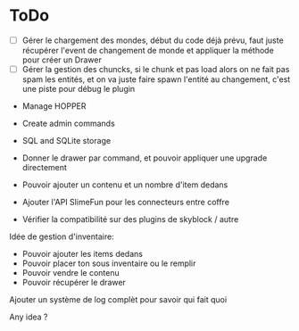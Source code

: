 # ToDo

- [ ] Gérer le chargement des mondes, début du code déjà prévu, faut juste récupérer l'event de changement de monde et appliquer la méthode pour créer un Drawer
- [ ] Gérer la gestion des chuncks, si le chunk et pas load alors on ne fait pas spam les entités, et on va juste faire spawn l'entité au changement, c'est une piste pour débug le plugin

- Manage HOPPER
- Create admin commands
- SQL and SQLite storage

- Donner le drawer par command, et pouvoir appliquer une upgrade directement
- Pouvoir ajouter un contenu et un nombre d'item dedans

- Ajouter l'API SlimeFun pour les connecteurs entre coffre
- Vérifier la compatibilité sur des plugins de skyblock / autre

Idée de gestion d'inventaire:
- Pouvoir ajouter les items dedans
- Pouvoir placer ton sous inventaire ou le remplir
- Pouvoir vendre le contenu
- Pouvoir récupérer le drawer

Ajouter un système de log complèt pour savoir qui fait quoi

Any idea ?
